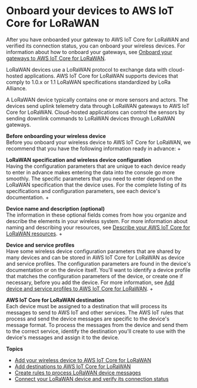 # Onboard your devices to AWS IoT Core for LoRaWAN<a name="connect-iot-lorawan-end-devices"></a>

After you have onboarded your gateway to AWS IoT Core for LoRaWAN and verified its connection status, you can onboard your wireless devices\. For information about how to onboard your gateways, see [Onboard your gateways to AWS IoT Core for LoRaWAN](connect-iot-lorawan-onboard-gateways.md)\.

LoRaWAN devices use a LoRaWAN protocol to exchange data with cloud\-hosted applications\. AWS IoT Core for LoRaWAN supports devices that comply to 1\.0\.x or 1\.1 LoRaWAN specifications standardized by LoRa Alliance\.

A LoRaWAN device typically contains one or more sensors and actors\. The devices send uplink telemetry data through LoRaWAN gateways to AWS IoT Core for LoRaWAN\. Cloud\-hosted applications can control the sensors by sending downlink commands to LoRaWAN devices through LoRaWAN gateways\.

**Before onboarding your wireless device**  
Before you onboard your wireless device to AWS IoT Core for LoRaWAN, we recommend that you have the following information ready in advance:
+ 

**LoRaWAN specification and wireless device configuration**  
Having the configuration parameters that are unique to each device ready to enter in advance makes entering the data into the console go more smoothly\. The specific parameters that you need to enter depend on the LoRaWAN specification that the device uses\. For the complete listing of its specifications and configuration parameters, see each device's documentation\.
+ 

**Device name and description \(optional\)**  
The information in these optional fields comes from how you organize and describe the elements in your wireless system\. For more information about naming and describing your resources, see [Describe your AWS IoT Core for LoRaWAN resources](connect-iot-lorawan-describe-resource.md)\.
+ 

**Device and service profiles**  
Have some wireless device configuration parameters that are shared by many devices and can be stored in AWS IoT Core for LoRaWAN as device and service profiles\. The configuration parameters are found in the device's documentation or on the device itself\. You'll want to identify a device profile that matches the configuration parameters of the device, or create one if necessary, before you add the device\. For more information, see [Add device and service profiles to AWS IoT Core for LoRaWAN](connect-iot-lorawan-end-devices-add.md#connect-iot-lorawan-define-profiles)\.
+ 

**AWS IoT Core for LoRaWAN destination**  
Each device must be assigned to a destination that will process its messages to send to AWS IoT and other services\. The AWS IoT rules that process and send the device messages are specific to the device's message format\. To process the messages from the device and send them to the correct service, identify the destination you'll create to use with the device's messages and assign it to the device\.

**Topics**
+ [Add your wireless device to AWS IoT Core for LoRaWAN](connect-iot-lorawan-end-devices-add.md)
+ [Add destinations to AWS IoT Core for LoRaWAN](connect-iot-lorawan-create-destinations.md)
+ [Create rules to process LoRaWAN device messages](connect-iot-lorawan-destination-rules.md)
+ [Connect your LoRaWAN device and verify its connection status](connect-iot-lorawan-device-connection-status.md)